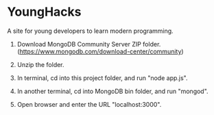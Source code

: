 # YoungHacks
A site for young developers to learn modern programming.

1. Download MongoDB Community Server ZIP folder.
  (https://www.mongodb.com/download-center/community)
  
2. Unzip the folder.

3. In terminal, cd into this project folder, and run "node app.js".

4. In another terminal, cd into MongoDB bin folder, and run "mongod".

5. Open browser and enter the URL "localhost:3000".
